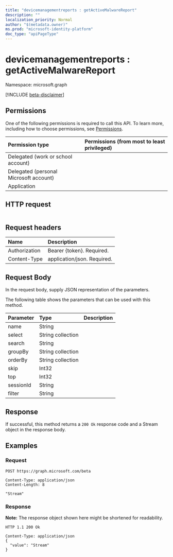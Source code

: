 ```yaml
---
title: "devicemanagementreports : getActiveMalwareReport"
description: ""
localization_priority: Normal
author: "$(metadata.owner)"
ms.prod: "microsoft-identity-platform"
doc_type: "apiPageType"
---
```


# devicemanagementreports : getActiveMalwareReport

Namespace: microsoft.graph

[!INCLUDE [beta-disclaimer](../../includes/beta-disclaimer.md)]

## Permissions

One of the following permissions is required to call this API. To learn more, including how to choose permissions, see [Permissions](/graph/permissions-reference).

| Permission type                        | Permissions (from most to least privileged) |
| :------------------------------------- | :------------------------------------------ |
| Delegated (work or school account)     |                                             |
| Delegated (personal Microsoft account) |                                             |
| Application                            |                                             |

## HTTP request

<!-- {
  "blockType": "ignored"
}
-->

```http

```

## Request headers

| Name          | Description                 |
| :------------ | :-------------------------- |
| Authorization | Bearer {token}. Required.   |
| Content-Type  | application/json. Required. |

## Request Body

In the request body, supply JSON representation of the parameters.

<!-- Actions and Functions -->

The following table shows the parameters that can be used with this method.

| Parameter | Type              | Description |
| :-------- | :---------------- | :---------- |
| name      | String            |             |
| select    | String collection |             |
| search    | String            |             |
| groupBy   | String collection |             |
| orderBy   | String collection |             |
| skip      | Int32             |             |
| top       | Int32             |             |
| sessionId | String            |             |
| filter    | String            |             |

<!-- CRUD Methods -->

## Response

If successful, this method returns a `200 Ok` response code and a Stream object in the response body.

## Examples

### Request

<!-- {
  "blockType": "request",
  "name": "devicemanagementreports_getactivemalwarereport"
}
-->

```http
POST https://graph.microsoft.com/beta

Content-Type: application/json
Content-Length: 8

"Stream"

```

### Response

**Note:** The response object shown here might be shortened for readability.

<!-- {
  "blockType": "response",
  "truncated": true,
  "@odata.type": "Edm.Stream"
}
-->

```http
HTTP 1.1 200 Ok

Content-Type: application/json
{
  "value": "Stream"
}

```
